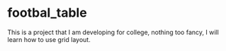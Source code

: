 # footbal_table
This is a project that I am developing for college, nothing too fancy, I will learn how to use grid layout.
